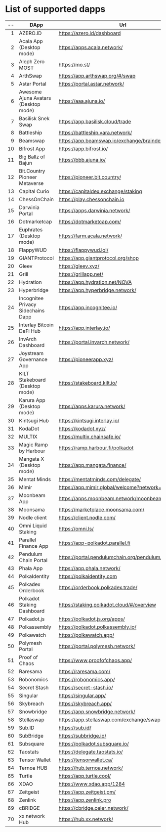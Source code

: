 
# List of supported dapps
| --  |                 DApp                 |                         Url                         |         Tags          |
| --: | ------------------------------------ | --------------------------------------------------- | --------------------- |
|   1 | AZERO.ID                             | https://azero.id/dashboard                          | utilities             |
|   2 | Acala App (Desktop mode)             | https://apps.acala.network/                         | staking               |
|   3 | Aleph Zero MOST                      | https://mo.st/                                      | bridge,dex            |
|   4 | ArthSwap                             | https://app.arthswap.org/#/swap                     | dex,evm               |
|   5 | Astar Portal                         | https://portal.astar.network/                       | staking               |
|   6 | Awesome Ajuna Avatars (Desktop mode) | https://aaa.ajuna.io/                               | art,gaming            |
|   7 | Basilisk Snek Swap                   | https://app.basilisk.cloud/trade                    | bridge,dex            |
|   8 | Battleship                           | https://battleship.vara.network/                    | gaming                |
|   9 | Beamswap                             | https://app.beamswap.io/exchange/braindex           | dex,evm               |
|  10 | Bifrost App                          | https://app.bifrost.io/                             | staking               |
|  11 | Big Ballz of Bajun                   | https://bbb.ajuna.io/                               | art,gaming            |
|  12 | Bit.Country Pioneer Metaverse        | https://pioneer.bit.country/                        | art,staking,gaming    |
|  13 | Capital Curio                        | https://capitaldex.exchange/staking                 | staking               |
|  14 | ChessOnChain                         | https://play.chessonchain.io                        | gaming                |
|  15 | Darwinia Portal                      | https://apps.darwinia.network/                      | utilities             |
|  16 | Dotmarketcap                         | https://dotmarketcap.com/                           | social                |
|  17 | Euphrates (Desktop mode)             | https://farm.acala.network/                         | staking               |
|  18 | FlappyWUD                            | https://flappywud.lol/                              | gaming                |
|  19 | GIANTProtocol                        | https://app.giantprotocol.org/shop                  | utilities             |
|  20 | Gleev                                | https://gleev.xyz/                                  | social                |
|  21 | Grill                                | https://grillapp.net/                               | social                |
|  22 | Hydration                            | https://app.hydration.net/NOVA                      | bridge,dex,staking    |
|  23 | Hyperbridge                          | https://app.hyperbridge.network/                    | bridge                |
|  24 | Incognitee Privacy Sidechains Dapp   | https://app.incognitee.io/                          | utilities             |
|  25 | Interlay Bitcoin DeFi Hub            | https://app.interlay.io/                            | bridge,staking        |
|  26 | InvArch Dashboard                    | https://portal.invarch.network/                     | staking               |
|  27 | Joystream Governance App             | https://pioneerapp.xyz/                             | governance            |
|  28 | KILT Stakeboard (Desktop mode)       | https://stakeboard.kilt.io/                         | staking               |
|  29 | Karura App (Desktop mode)            | https://apps.karura.network/                        | staking               |
|  30 | Kintsugi Hub                         | https://kintsugi.interlay.io/                       | bridge,staking        |
|  31 | KodaDot                              | https://kodadot.xyz/                                | art                   |
|  32 | MULTIX                               | https://multix.chainsafe.io/                        | utilities             |
|  33 | Magic Ramp by Harbour                | https://ramp.harbour.fi/polkadot                    | utilities             |
|  34 | Mangata X (Desktop mode)             | https://app.mangata.finance/                        | staking               |
|  35 | Mentat Minds                         | https://mentatminds.com/delegate/                   | staking               |
|  36 | Mimir                                | https://app.mimir.global/welcome?network=polkadot   | utilities             |
|  37 | Moonbeam App                         | https://apps.moonbeam.network/moonbeam              | staking,utilities,evm |
|  38 | Moonsama                             | https://marketplace.moonsama.com/                   | art,evm               |
|  39 | Nodle client                         | https://client.nodle.com/                           | utilities             |
|  40 | Omni Liquid Staking                  | https://omni.ls/                                    | staking,evm           |
|  41 | Parallel Finance App                 | https://app-polkadot.parallel.fi                    | utilities             |
|  42 | Pendulum Chain Portal                | https://portal.pendulumchain.org/pendulum/dashboard | utilities,staking     |
|  43 | Phala App                            | https://app.phala.network/                          | staking               |
|  44 | PolkaIdentity                        | https://polkaidentity.com                           | social,utilities      |
|  45 | Polkadex Orderbook                   | https://orderbook.polkadex.trade/                   | dex,utilities         |
|  46 | Polkadot Staking Dashboard           | https://staking.polkadot.cloud/#/overview           | staking,utilities     |
|  47 | Polkadot.js                          | https://polkadot.js.org/apps/                       | utilities             |
|  48 | Polkassembly                         | https://polkadot.polkassembly.io/                   | governance            |
|  49 | Polkawatch                           | https://polkawatch.app/                             | utilities             |
|  50 | Polymesh Portal                      | https://portal.polymesh.network/                    | utilities,staking     |
|  51 | Proof of Chaos                       | https://www.proofofchaos.app/                       | art,governance        |
|  52 | Raresama                             | https://raresama.com/                               | art,evm               |
|  53 | Robonomics                           | https://robonomics.app/                             | utilities             |
|  54 | Secret Stash                         | https://secret-stash.io/                            | art                   |
|  55 | Singular                             | https://singular.app/                               | art                   |
|  56 | Skybreach                            | https://skybreach.app/                              | evm,gaming            |
|  57 | Snowbridge                           | https://app.snowbridge.network/                     | bridge                |
|  58 | Stellaswap                           | https://app.stellaswap.com/exchange/swap            | bridge,dex,evm        |
|  59 | Sub.ID                               | https://sub.id/                                     | utilities             |
|  60 | SubBridge                            | https://subbridge.io/                               | bridge,evm            |
|  61 | Subsquare                            | https://polkadot.subsquare.io/                      | governance            |
|  62 | Taostats                             | https://delegate.taostats.io/                       | staking               |
|  63 | Tensor Wallet                        | https://tensorwallet.ca/                            | utilities,staking     |
|  64 | Ternoa HUB                           | https://hub.ternoa.network/                         | staking               |
|  65 | Turtle                               | https://app.turtle.cool/                            | bridge                |
|  66 | XDAO                                 | https://www.xdao.app/1284                           | bridge,dex,evm        |
|  67 | Zeitgeist                            | https://app.zeitgeist.pm/                           | utilities             |
|  68 | Zenlink                              | https://app.zenlink.pro                             | dex                   |
|  69 | cBRIDGE                              | https://cbridge.celer.network/                      | dex,evm               |
|  70 | xx network Hub                       | https://hub.xx.network/                             | utilities             |
